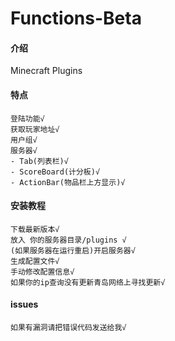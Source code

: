 # Functions-Beta

#### 介绍
Minecraft Plugins

#### 特点
    
    登陆功能√
    获取玩家地址√
    用户组√
    服务器√
    - Tab(列表栏)√
    - ScoreBoard(计分板)√
    - ActionBar(物品栏上方显示)√

#### 安装教程

    下载最新版本√
    放入 你的服务器目录/plugins √
    (如果服务器在运行重启)开启服务器√
    生成配置文件√
    手动修改配置信息√
    如果你的ip查询没有更新青岛网络上寻找更新√
#### issues
    
    如果有漏洞请把错误代码发送给我√
